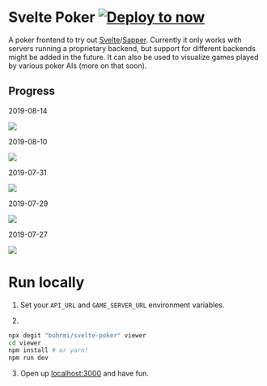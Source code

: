 # Svelte Poker [![Deploy to now](https://deploy.now.sh/static/button.svg)](https://deploy.now.sh/?repo=https://github.com/buhrmi/svelte-poker&env=API_URL&env=GAME_SERVER_URL)

A poker frontend to try out [Svelte](https://svelte.dev)/[Sapper](https://sapper.svelte.dev). Currently it only works with servers running a proprietary backend, but support for different backends might be added in the future. It can also be used to visualize games played by various poker AIs (more on that soon).

## Progress

2019-08-14

![](https://i.imgur.com/hH1Q1it.png)

2019-08-10

![](https://i.imgur.com/gGChJZK.png)

2019-07-31

![](https://i.imgur.com/842wRNF.png)

2019-07-29

![](https://i.imgur.com/dsLydcL.png)

2019-07-27

![](https://i.imgur.com/rfNev4u.png)

# Run locally

1. Set your `API_URL` and `GAME_SERVER_URL` environment variables.

2. 
```bash
npx degit "buhrmi/svelte-poker" viewer
cd viewer
npm install # or yarn!
npm run dev
```

3. Open up [localhost:3000](http://localhost:3000) and have fun.
